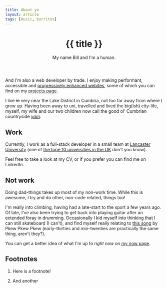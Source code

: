 ```yaml
---
title: About yo
layout: article
tags: [music, burritos]
---
```


<header>
<h1>{{ title }}</h1>

My name Bill and I&apos;m a human.
</header>

And I'm also a web developer by trade. I enjoy making performant, accessible and [progressively enhanced webites](#pew-footnote|data-footnote|aria-describedBy=footnote-description|aria-labelledby=pew-footnote|id=pew-link), some of which you can find on my [projects page](/projects).

I live ~~in~~ very near the Lake District in Cumbria, not too far away from where I grew up. Having been away to uni, travelled and lived the big(ish) city-life, myself, my wife and our two children now call the good ol' Cumbrian countryside _[yam](#yam-footnote|data-footnote|aria-describedby=footnote-description|aria-labelledby=yam-footnote|id=yam-link)_.

## Work

Currently, I work as a full-stack developer in a small team at [Lancaster University](https://www.lancaster.ac.uk) (one of [the tope 10 universities in the UK](https://www.theguardian.com/education/ng-interactive/2018/may/29/university-league-tables-2019) don't you know).

Feel free to take a look at my CV, or if you prefer you can find me on LinkedIn.

## Not work

Doing dad-things takes up most of my non-work time. While this is awesome, I try and do other, non-code related, things too!

I'm really into climbing, having had a late-start to the sport a few years ago. Of late, I've also been trying to get back into playing guitar after an extended foray in drumming. Occasionally I kid myself into thinking that I can still skateboard (I can't), and find myself really relating to [this song](https://pkewx3.bandcamp.com/track/mid-20s-skateboarder-4") by Pkew Pkew Pkew (early&ndash;thirties and min&ndash;twenties are practically the same thing, aren't they?).

You can get a better idea of what I'm up to _right now_ on [my now page](/now).

<footer>
<h2 id="footnote-description" class="visibility:hidden">Footnotes</h2>

1. <p id="pew-footnote">Here is a footnote!</p>
2. <p id="yam-footnote">And another</p>

</footer>